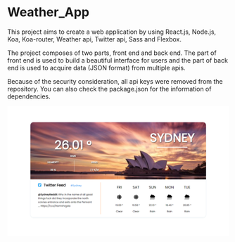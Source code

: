# Weather_App

This project aims to create a web application by using React.js, Node.js, Koa, Koa-router, Weather api, Twitter api, Sass and Flexbox. 

The project composes of two parts, front end and back end. The part of front end is used to build a beautiful interface for users and the part of back end is used to acquire data (JSON format) from multiple apis. 

Because of the security consideration, all api keys were removed from the repository. You can also check the package.json for the information of dependencies. 

![image](https://github.com/GuanyiX/Weather_App/blob/main/Project_image.PNG)
